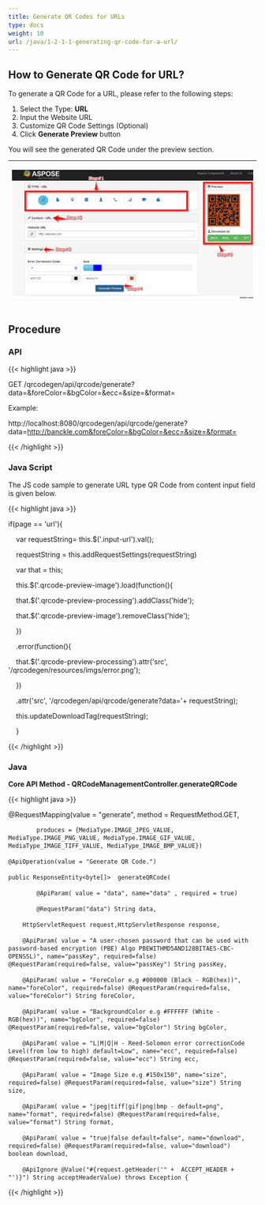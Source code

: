 ```yaml
---
title: Generate QR Codes for URLs
type: docs
weight: 10
url: /java/1-2-1-1-generating-qr-code-for-a-url/
---
```


## **How to Generate QR Code for URL?**
To generate a QR Code for a URL, please refer to the following steps:

1. Select the Type: **URL**
1. Input the Website URL
1. Customize QR Code Settings (Optional)
1. Click **Generate Preview** button

You will see the generated QR Code under the preview section.
  
|<p>![todo:image_alt_text](1-2-1-1-generating-qr-code-for-a-url_1.png)</p><p></p>|
| :- |
  
## **Procedure**
### **API**

{{< highlight java >}}

 GET /qrcodegen/api/qrcode/generate?data=<URL>&foreColor=&bgColor=&ecc=&size=&format=

Example:

http://localhost:8080/qrcodegen/api/qrcode/generate?data=http://banckle.com&foreColor=&bgColor=&ecc=&size=&format=


{{< /highlight >}}
  
### **Java Script**
The JS code sample to generate URL type QR Code from content input field is given below.

{{< highlight java >}}

  if(page == 'url'){

     var requestString= this.$('.input-url').val();

     requestString = this.addRequestSettings(requestString)

     var that = this;

     this.$('.qrcode-preview-image').load(function(){

     that.$('.qrcode-preview-processing').addClass('hide');

     that.$('.qrcode-preview-image').removeClass('hide');

     })

     .error(function(){

     that.$('.qrcode-preview-processing').attr('src', '/qrcodegen/resources/imgs/error.png');

     })

     .attr('src', '/qrcodegen/api/qrcode/generate?data='+ requestString);



     this.updateDownloadTag(requestString);



     }

{{< /highlight >}}

### **Java**  
**Core API Method - QRCodeManagementController.generateQRCode** 

{{< highlight java >}}

 @RequestMapping(value = "generate", method = RequestMethod.GET,

    		produces = {MediaType.IMAGE_JPEG_VALUE, MediaType.IMAGE_PNG_VALUE, MediaType.IMAGE_GIF_VALUE, MediaType_IMAGE_TIFF_VALUE, MediaType_IMAGE_BMP_VALUE})

    @ApiOperation(value = "Generate QR Code.")

    public ResponseEntity<byte[]>  generateQRCode(

    		@ApiParam( value = "data", name="data" , required = true)

    		@RequestParam("data") String data,

        HttpServletRequest request,HttpServletResponse response,

        @ApiParam( value = "A user-chosen password that can be used with password-based encryption (PBE) Algo PBEWITHMD5AND128BITAES-CBC-OPENSSL)", name="passKey", required=false) @RequestParam(required=false, value="passKey") String passKey,

        @ApiParam( value = "ForeColor e.g #000000 (Black - RGB(hex))", name="foreColor", required=false) @RequestParam(required=false, value="foreColor") String foreColor,

        @ApiParam( value = "BackgroundColor e.g #FFFFFF (White - RGB(hex))", name="bgColor", required=false) @RequestParam(required=false, value="bgColor") String bgColor,

        @ApiParam( value = "L|M|Q|H - Reed-Solomon error correctionCode Level(from low to high) default=Low", name="ecc", required=false) @RequestParam(required=false, value="ecc") String ecc,

        @ApiParam( value = "Image Size e.g #150x150", name="size", required=false) @RequestParam(required=false, value="size") String size,

        @ApiParam( value = "jpeg|tiff|gif|png|bmp - default=png", name="format", required=false) @RequestParam(required=false, value="format") String format,

        @ApiParam( value = "true|false default=false", name="download", required=false) @RequestParam(required=false, value="download") boolean download,

        @ApiIgnore @Value("#{request.getHeader('" +  ACCEPT_HEADER + "')}") String acceptHeaderValue) throws Exception {


{{< /highlight >}}

